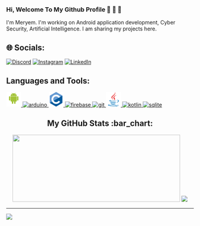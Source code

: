 
### Hi, Welcome To My Github Profile 👋 👋 👋

I'm Meryem. I'm working on Android application development, Cyber Security, Artificial Intelligence. I am sharing my projects here.


## 🌐 Socials:
 [![Discord](https://img.shields.io/badge/Discord-%237289DA.svg?logo=discord&logoColor=white)](https://discord.gg/meryemarpaci) [![Instagram](https://img.shields.io/badge/Instagram-%23E4405F.svg?logo=Instagram&logoColor=white)](https://instagram.com/meryeemarpaci) [![LinkedIn](https://img.shields.io/badge/LinkedIn-%230077B5.svg?logo=linkedin&logoColor=white)](https://linkedin.com/in/meryem-arpaci/) 

## Languages and Tools:
<p > <a href="https://developer.android.com" target="_blank"> <img src="https://raw.githubusercontent.com/devicons/devicon/master/icons/android/android-original-wordmark.svg" alt="android" width="40" height="40"/> </a> <a href="https://www.arduino.cc/" target="_blank"> <img src="https://cdn.worldvectorlogo.com/logos/arduino-1.svg" alt="arduino" width="40" height="40"/> </a> <a href="https://www.cprogramming.com/" target="_blank"> <img src="https://raw.githubusercontent.com/devicons/devicon/master/icons/c/c-original.svg" alt="c" width="40" height="40"/> </a> <a href="https://firebase.google.com/" target="_blank"> <img src="https://www.vectorlogo.zone/logos/firebase/firebase-icon.svg" alt="firebase" width="40" height="40"/> </a> <a href="https://git-scm.com/" target="_blank"> <img src="https://www.vectorlogo.zone/logos/git-scm/git-scm-icon.svg" alt="git" width="40" height="40"/> </a> <a href="https://www.java.com" target="_blank"> <img src="https://raw.githubusercontent.com/devicons/devicon/master/icons/java/java-original.svg" alt="java" width="40" height="40"/> </a> <a href="https://kotlinlang.org" target="_blank"> <img src="https://www.vectorlogo.zone/logos/kotlinlang/kotlinlang-icon.svg" alt="kotlin" width="40" height="40"/>   </a> <a href="https://www.sqlite.org/" target="_blank"> <img src="https://www.vectorlogo.zone/logos/sqlite/sqlite-icon.svg" alt="sqlite" width="40" height="40"/> </a></p>


<h2 align="center">My GitHub Stats :bar_chart:</h2>
<p align="center">
  <img src="https://github-readme-stats.vercel.app/api?username=meryemarpaci&show_icons=true&theme=tokyonight" width="450" height="180">
  <img src="https://github-readme-stats.vercel.app/api/top-langs/?username=meryemarpaci&theme=tokyonight" height="180">
</p>

---
[![](https://visitcount.itsvg.in/api?id=meryemarpaci&icon=0&color=0)](https://visitcount.itsvg.in)
